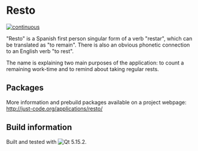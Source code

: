 # Resto
[![continuous](https://github.com/Justyna-JustCode/Resto/actions/workflows/continuous.yml/badge.svg)](https://github.com/Justyna-JustCode/Resto/actions/workflows/continuous.yml)

"Resto" is a Spanish first person singular form of a verb "restar", which can be translated as "to remain". There is also an obvious phonetic connection to an English verb "to rest".

The name is explaining two main purposes of the application: to count a remaining work-time and to remind about taking regular rests.

## Packages
More information and prebuild packages available on a project webpage: http://just-code.org/applications/resto/

## Build information
Built and tested with  ![Qt 5.15.2](https://img.shields.io/badge/Qt-5.15.2-brightgreen).
